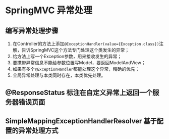 # SpringMVC 异常处理

## 编写异常处理步骤

1. 在Controller的方法上添加`@ExceptionHandler(value={Exception.class})`注解，告诉SpringMVC这个方法专门处理这个类发生的异常；
2. 给方法上写一个Exception参数，用来接收发生的异常；
3. 要携带异常信息不能给参数位置写Model，要返回ModelAndView；
4. 如果有多个`@ExceptionHandler`都能处理这个异常，精确的优先；
5. 全局异常处理与本类同时存在，本类优先处理。

## @ResponseStatus 标注在自定义异常上返回一个服务器错误页面



## SimpleMappingExceptionHandlerResolver 基于配置的异常处理方式

